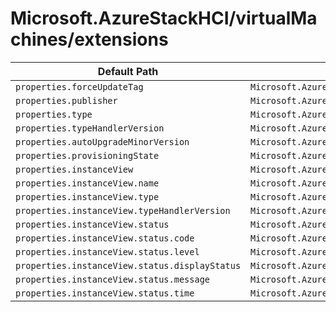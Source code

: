 # Microsoft.AzureStackHCI/virtualMachines/extensions

| Default Path | Alias |
|---|---|
| `properties.forceUpdateTag` | `Microsoft.AzureStackHCI/virtualMachines/extensions/forceUpdateTag` |
| `properties.publisher` | `Microsoft.AzureStackHCI/virtualMachines/extensions/publisher` |
| `properties.type` | `Microsoft.AzureStackHCI/virtualMachines/extensions/type` |
| `properties.typeHandlerVersion` | `Microsoft.AzureStackHCI/virtualMachines/extensions/typeHandlerVersion` |
| `properties.autoUpgradeMinorVersion` | `Microsoft.AzureStackHCI/virtualMachines/extensions/autoUpgradeMinorVersion` |
| `properties.provisioningState` | `Microsoft.AzureStackHCI/virtualMachines/extensions/provisioningState` |
| `properties.instanceView` | `Microsoft.AzureStackHCI/virtualMachines/extensions/instanceView` |
| `properties.instanceView.name` | `Microsoft.AzureStackHCI/virtualMachines/extensions/instanceView.name` |
| `properties.instanceView.type` | `Microsoft.AzureStackHCI/virtualMachines/extensions/instanceView.type` |
| `properties.instanceView.typeHandlerVersion` | `Microsoft.AzureStackHCI/virtualMachines/extensions/instanceView.typeHandlerVersion` |
| `properties.instanceView.status` | `Microsoft.AzureStackHCI/virtualMachines/extensions/instanceView.status` |
| `properties.instanceView.status.code` | `Microsoft.AzureStackHCI/virtualMachines/extensions/instanceView.status.code` |
| `properties.instanceView.status.level` | `Microsoft.AzureStackHCI/virtualMachines/extensions/instanceView.status.level` |
| `properties.instanceView.status.displayStatus` | `Microsoft.AzureStackHCI/virtualMachines/extensions/instanceView.status.displayStatus` |
| `properties.instanceView.status.message` | `Microsoft.AzureStackHCI/virtualMachines/extensions/instanceView.status.message` |
| `properties.instanceView.status.time` | `Microsoft.AzureStackHCI/virtualMachines/extensions/instanceView.status.time` |

